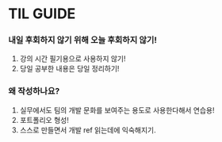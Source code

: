 # TIL GUIDE
### 내일 후회하지 않기 위해 오늘 후회하지 않기!
1. 강의 시간 필기용으로 사용하지 않기!
2. 당일 공부한 내용은 당일 정리하기!

### 왜 작성하나요?
1. 실무에서도 팀의 개발 문화를 보여주는 용도로 사용한다해서 연습용!
2. 포트폴리오 형성!
3. 스스로 만들면서 개발 ref 읽는데에 익숙해지기.